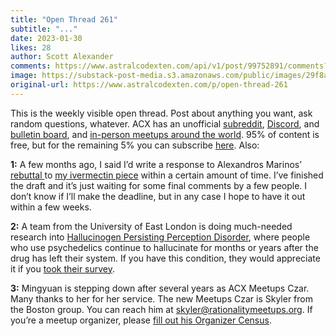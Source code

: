 ```yaml
---
title: "Open Thread 261"
subtitle: "..."
date: 2023-01-30
likes: 28
author: Scott Alexander
comments: https://www.astralcodexten.com/api/v1/post/99752891/comments?&all_comments=true
image: https://substack-post-media.s3.amazonaws.com/public/images/29f8a269-3bd6-4eaa-a8b6-cc6643a4e57e_255x255.webp
original-url: https://www.astralcodexten.com/p/open-thread-261
---
```

This is the weekly visible open thread. Post about anything you want, ask random questions, whatever. ACX has an unofficial [subreddit](https://www.reddit.com/r/slatestarcodex/), [Discord](https://discord.gg/RTKtdut), and [bulletin board](https://www.datasecretslox.com/index.php), and [in-person meetups around the world](https://www.lesswrong.com/community?filters%5B0%5D=SSC). 95% of content is free, but for the remaining 5% you can subscribe [here](https://astralcodexten.substack.com/subscribe?). Also:

**1:** A few months ago, I said I’d write a response to Alexandros Marinos’ [rebuttal ](https://doyourownresearch.substack.com/p/the-potemkin-argument-index)to [my ivermectin piece](https://astralcodexten.substack.com/p/ivermectin-much-more-than-you-wanted) within a certain amount of time. I’ve finished the draft and it’s just waiting for some final comments by a few people. I don’t know if I’ll make the deadline, but in any case I hope to have it out within a few weeks.

**2:** A team from the University of East London is doing much-needed research into [Hallucinogen Persisting Perception Disorder](https://slatestarcodex.com/2019/09/11/lots-of-people-going-around-with-mild-hallucinations-all-the-time/), where people who use psychedelics continue to hallucinate for months or years after the drug has left their system. If you have this condition, they would appreciate it if you [took their survey](https://uelpsych.eu.qualtrics.com/jfe/form/SV_b3kXHTcwDHujzZY).

**3:** Mingyuan is stepping down after several years as ACX Meetups Czar. Many thanks to her for her service. The new Meetups Czar is Skyler from the Boston group. You can reach him at skyler@rationalitymeetups.org. If you’re a meetup organizer, please [fill out his Organizer Census](https://docs.google.com/forms/d/e/1FAIpQLSeaIBhp4g0SJyXyP-0a50HsroCZc5jLwLCDVFptEjPTVvtMCg/viewform).
